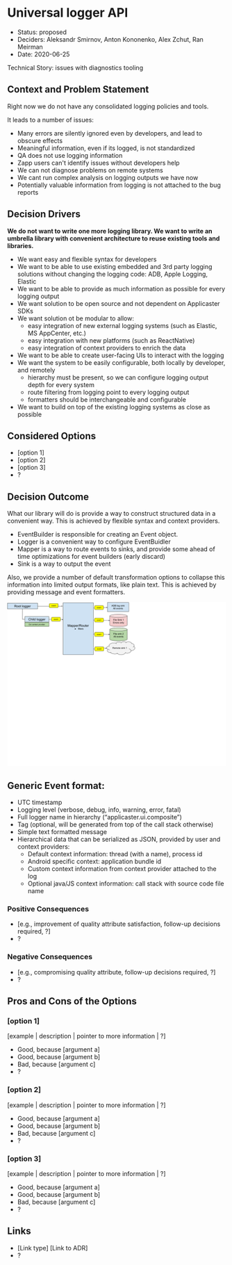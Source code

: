 # Universal logger API

* Status: proposed
* Deciders: Aleksandr Smirnov, Anton Kononenko, Alex Zchut, Ran Meirman
* Date: 2020-06-25

Technical Story: issues with diagnostics tooling

## Context and Problem Statement
Right now we do not have any consolidated logging policies and tools.

It leads to a number of issues:
- Many errors are silently ignored even by developers, and lead to obscure effects
- Meaningful information, even if its logged, is not standardized
- QA does not use logging information
- Zapp users can't identify issues without developers help
- We can not diagnose problems on remote systems
- We cant run complex analysis on logging outputs we have now
- Potentially valuable information from logging is not attached to the bug reports


## Decision Drivers

**We do not want to write one more logging library. We want to write an umbrella library with convenient architecture to reuse existing tools and libraries.**

* We want easy and flexible syntax for developers
* We want to be able to use existing embedded and 3rd party logging solutions without changing the logging code: ADB, Apple Logging, Elastic
* We want to be able to provide as much information as possible for every logging output
* We want solution to be open source and not dependent on Applicaster SDKs
* We want solution ot be modular to allow:
  * easy integration of new external logging systems (such as Elastic, MS AppCenter, etc.)
  * easy integration with new platforms (such as ReactNative)
  * easy integration of context providers to enrich the data
* We want to be able to create user-facing UIs to interact with the logging
* We want the system to be easily configurable, both locally by developer, and remotely
  * hierarchy must be present, so we can configure logging output depth for every system
  * route filtering from logging point to every logging output
  * formatters should be interchangeable and configurable
* We want to build on top of the existing logging systems as close as possible


## Considered Options

* [option 1]
* [option 2]
* [option 3]
* ? <!-- numbers of options can vary -->

## Decision Outcome

What our library will do is provide a way to construct structured data in a convenient way.
This is achieved by flexible syntax and context providers.

* EventBuilder is responsible for creating an Event object.
* Logger is a convenient way to configure EventBuidler
* Mapper is a way to route events to sinks, and provide some ahead of time optimizations for event builders (early discard)
* Sink is a way to output the event

Also, we provide a number of default transformation options to collapse this information into limited output formats, like plain text.
This is achieved by providing message and event formatters.

![Diagram](./001-logger/logger_diagram.png)

## Generic Event format:

* UTC timestamp
* Logging level (verbose, debug, info, warning, error, fatal)
* Full logger name in hierarchy (“applicaster.ui.composite”)
* Tag (optional, will be generated from top of the call stack otherwise)
* Simple text formatted message
* Hierarchical data that can be serialized as JSON, provided by user and context providers:
  * Default context information: thread (with a name), process id
  * Android specific context: application bundle id
  * Custom context information from context provider attached to the log
  * Optional java/JS context information: call stack with source code file name


### Positive Consequences <!-- optional -->

* [e.g., improvement of quality attribute satisfaction, follow-up decisions required, ?]
* ?

### Negative Consequences <!-- optional -->

* [e.g., compromising quality attribute, follow-up decisions required, ?]
* ?

## Pros and Cons of the Options <!-- optional -->

### [option 1]

[example | description | pointer to more information | ?] <!-- optional -->

* Good, because [argument a]
* Good, because [argument b]
* Bad, because [argument c]
* ? <!-- numbers of pros and cons can vary -->

### [option 2]

[example | description | pointer to more information | ?] <!-- optional -->

* Good, because [argument a]
* Good, because [argument b]
* Bad, because [argument c]
* ? <!-- numbers of pros and cons can vary -->

### [option 3]

[example | description | pointer to more information | ?] <!-- optional -->

* Good, because [argument a]
* Good, because [argument b]
* Bad, because [argument c]
* ? <!-- numbers of pros and cons can vary -->

## Links <!-- optional -->

* [Link type] [Link to ADR] <!-- example: Refined by [ADR-0005](0005-example.md) -->
* ? <!-- numbers of links can vary -->
